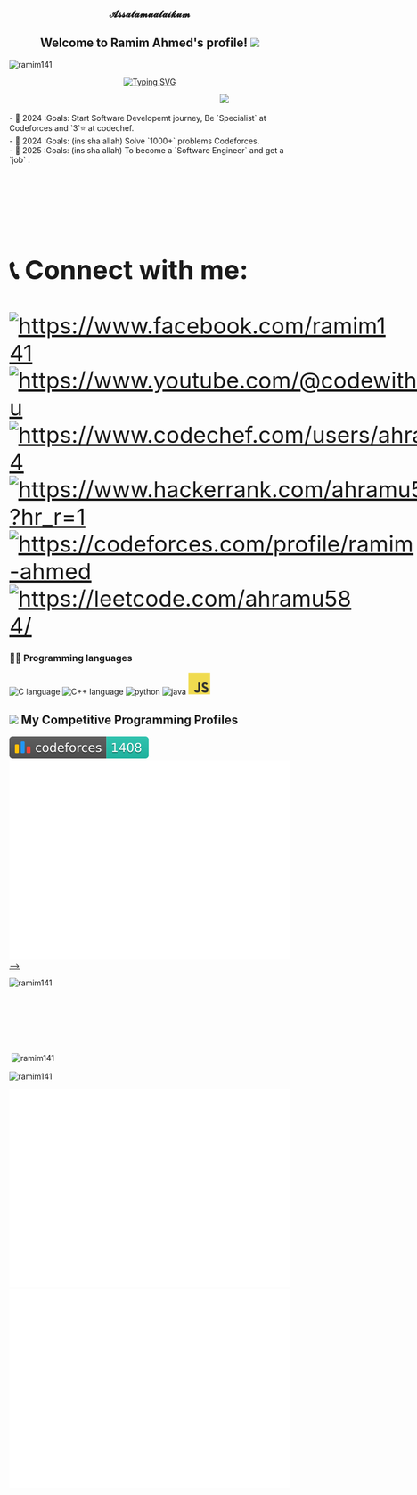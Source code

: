 <h3 align="center">𝓐𝓼𝓼𝓪𝓵𝓪𝓶𝓾𝓪𝓵𝓪𝓲𝓴𝓾𝓶</h3>

<div>
<h2 align="center">
  Welcome to Ramim Ahmed's profile! <img src="https://media.giphy.com/media/hvRJCLFzcasrR4ia7z/giphy.gif" width="28">
</h2>
</div>

<p align="left"> <img src="https://komarev.com/ghpvc/?username=ramim141&label=Profile%20views&color=0e75b6&style=flat" alt="ramim141" /> </p>

<div align='center'>

 <a href="https://git.io/typing-svg"><img src="https://readme-typing-svg.demolab.com?font=Fira+Code&size=27&pause=1000&random=false&width=390&lines=Competitive+Programmer;Software+Engineer;Specialist+at+Codeforces;%E2%AD%90%E2%AD%90%E2%AD%90+at+Codechef" alt="Typing SVG" /></a>
</div>
<img align="right" src="https://github.com/7oSkaaa/7oSkaaa/blob/main/Images/Right_Side.gif?raw=true" width=25%>
<br><br>
- 🥅 2024 :Goals: Start Software Developemt journey, Be `Specialist` at Codeforces and `3`⭐ at codechef. <br>
- 🥅 2024 :Goals: (ins sha allah) Solve `1000+` problems Codeforces. <br>
- 🥅 2025 :Goals: (ins sha allah) To become a `Software Engineer` and get a `job` . <br>

<be>




<br><br><br><br>
<div style="font-size: 40px;">
  <h3 style="display: inline-block;">📞 Connect with me:</h3>
    <a href="https://www.facebook.com/ramim141" target="blank" style="display: inline-block; margin-right: 10px;">
        <img src="https://raw.githubusercontent.com/rahuldkjain/github-profile-readme-generator/master/src/images/icons/Social/facebook.svg" alt="https://www.facebook.com/ramim141" height="30" width="40" />
    </a>
    <a href="https://www.youtube.com/@codewithramuu" target="blank" style="display: inline-block; margin-right: 10px;">
        <img src="https://raw.githubusercontent.com/rahuldkjain/github-profile-readme-generator/master/src/images/icons/Social/youtube.svg" alt="https://www.youtube.com/@codewithramuu" height="30" width="40" />
    </a>
    <a href="https://www.codechef.com/users/ahramu584" target="blank" style="display: inline-block; margin-right: 10px;">
        <img src="https://cdn.jsdelivr.net/npm/simple-icons@3.1.0/icons/codechef.svg" alt="https://www.codechef.com/users/ahramu584" height="30" width="40" />
    </a>
    <a href="https://www.hackerrank.com/ahramu584?hr_r=1" target="blank" style="display: inline-block; margin-right: 10px;">
        <img src="https://raw.githubusercontent.com/rahuldkjain/github-profile-readme-generator/master/src/images/icons/Social/hackerrank.svg" alt="https://www.hackerrank.com/ahramu584?hr_r=1" height="30" width="40" />
    </a>
    <a href="https://codeforces.com/profile/ramim-ahmed" target="blank" style="display: inline-block; margin-right: 10px;">
        <img src="https://raw.githubusercontent.com/rahuldkjain/github-profile-readme-generator/master/src/images/icons/Social/codeforces.svg" alt="https://codeforces.com/profile/ramim-ahmed" height="30" width="40" />
    </a>
    <a href="https://www.leetcode.com/ahramu584/" target="blank" style="display: inline-block;">
        <img src="https://raw.githubusercontent.com/rahuldkjain/github-profile-readme-generator/master/src/images/icons/Social/leet-code.svg" alt="https://leetcode.com/ahramu584/" height="30" width="40" />
    </a>
</div>


###  👨‍💻  Programming languages
<!-- ![YouTube Channel Subscribers](https://img.shields.io/youtube/channel/subscribers/UCMS8crvN1a1SPjTqc8N26FA?style=social) -->
<p align='left'>
<img src="https://raw.githubusercontent.com/bablubambal/All_logo_and_pictures/1ac69ce5fbc389725f16f989fa53c62d6e1b4883/programming%20languages/c.svg" alt="C language" height="50" width="50" />
<img src="https://raw.githubusercontent.com/bablubambal/All_logo_and_pictures/1ac69ce5fbc389725f16f989fa53c62d6e1b4883/programming%20languages/c%2B%2B.svg" alt="C++ language" height="50" width="50" /> 
<img src="https://raw.githubusercontent.com/bablubambal/All_logo_and_pictures/1ac69ce5fbc389725f16f989fa53c62d6e1b4883/programming%20languages/python.svg" alt="python" height="50" width="50" /> 
<img src="https://raw.githubusercontent.com/bablubambal/All_logo_and_pictures/1ac69ce5fbc389725f16f989fa53c62d6e1b4883/programming%20languages/java.svg" alt="java" height="50" width="50" /> 
<!-- <img src="https://raw.githubusercontent.com/bablubambal/All_logo_and_pictures/1ac69ce5fbc389725f16f989fa53c62d6e1b4883/programming%20languages/javascript.svg" alt="bablubambal" height="50" width="50" />  -->
  <a href="https://www.javascript.com/" target="_blank" rel="noreferrer">
        <img src="https://raw.githubusercontent.com/devicons/devicon/master/icons/javascript/javascript-original.svg" alt="javascript" width="40" height="40"/>
    </a>
</p>

## <img src="https://media4.giphy.com/media/dMLmQfCO7lCA2gX3tw/giphy.gif?cid=ecf05e47ak6mwfu812269zzr8ydv529109qzpb8rszwnja9e&rid=giphy.gif&ct=s" width=10%> My Competitive Programming Profiles

<!-- https://leetcard.jacoblin.cool/ --> 
<img src="https://github.com/Md-Merazul-Islam/meraz_cf/blob/main/output/max_rating.svg" />
<a href="https://github.com/Md-Merazul-Islam/meraz_cf">
<img src="https://github.com/Md-Merazul-Islam/meraz_cf/blob/main/output/light_card.svg#gh-dark-mode-only" />-->
<!--<img src="https://github.com/Md-Merazul-Islam/meraz_cf/blob/main/output/light_card.svg" /> -->
</a>
<br/>
<a href="https://github.com/Md-Merazul-Islam/meraz_cf">
<!-- <img src="https://github.com/Md-Merazul-Islam/meraz_cf/blob/main/output/max_rating.svg" /> -->
<!-- <img src="https://github.com/Md-Merazul-Islam/meraz_cf/blob/main/output/rating.svg" /> -->
</a>



<p><img align="left" src="https://github-readme-stats.vercel.app/api/top-langs?username=ramim141&show_icons=true&locale=en&layout=compact" alt="ramim141" /></p>
</br></br></br></br></br></br></br>

<p>&nbsp;<img align="center" src="https://github-readme-stats.vercel.app/api?username=ramim141&show_icons=true&locale=en" alt="ramim141" /></p>

<p><img align="center" src="https://github-readme-streak-stats.herokuapp.com/?user=ramim141&" alt="ramim141" /></p>

![](https://raw.githubusercontent.com/ramim141/cf-stats/main/output/light_card.svg#gh-dark-mode-only)
![](https://raw.githubusercontent.com/ramim141/cf-stats/main/output/light_card.svg)

